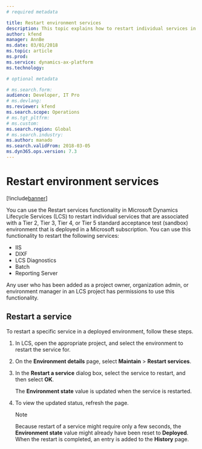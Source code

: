```yaml
---
# required metadata

title: Restart environment services
description: This topic explains how to restart individual services in environments that are deployed through Microsoft Dynamics Lifecycle Services (LCS).
author: kfend
manager: AnnBe
ms.date: 03/01/2018
ms.topic: article
ms.prod: 
ms.service: dynamics-ax-platform
ms.technology: 

# optional metadata

# ms.search.form: 
audience: Developer, IT Pro
# ms.devlang: 
ms.reviewer: kfend
ms.search.scope: Operations
# ms.tgt_pltfrm: 
# ms.custom: 
ms.search.region: Global 
# ms.search.industry:
ms.author: manado
ms.search.validFrom: 2018-03-05
ms.dyn365.ops.version: 7.3
---
```


# Restart environment services

[!include[banner](../includes/banner.md)]

You can use the Restart services functionality in Microsoft Dynamics Lifecycle Services (LCS) to restart individual services that are associated with a Tier 2, Tier 3, Tier 4, or Tier 5 standard acceptance test (sandbox) environment that is deployed in a Microsoft subscription. You can use this functionality to restart the following services:

- IIS
- DIXF
- LCS Diagnostics
- Batch
- Reporting Server

Any user who has been added as a project owner, organization admin, or environment manager in an LCS project has permissions to use this functionality.

## Restart a service

To restart a specific service in a deployed environment, follow these steps.

1. In LCS, open the appropriate project, and select the environment to restart the service for.
2. On the **Environment details** page, select **Maintain** &gt; **Restart services**.
3. In the **Restart a service** dialog box, select the service to restart, and then select **OK**.

    The **Environment state** value is updated when the service is restarted.

4. To view the updated status, refresh the page.

    > [!NOTE]
    > Because restart of a service might require only a few seconds, the **Environment state** value might already have been reset to **Deployed**. When the restart is completed, an entry is added to the **History** page.
